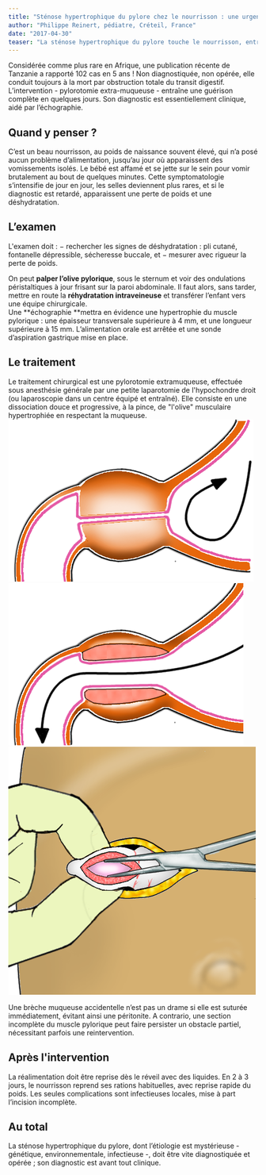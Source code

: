 ```yaml
---
title: "Sténose hypertrophique du pylore chez le nourrisson : une urgence vitale"
author: "Philippe Reinert, pédiatre, Créteil, France"
date: "2017-04-30"
teaser: "La sténose hypertrophique du pylore touche le nourrisson, entre 3 et 6 semaines. Sa fréquence est évaluée à 5/1000, avec une nette prédominance pour le garçon (4/1)."
---
```


Considérée comme plus rare en Afrique, une publication récente de Tanzanie a rapporté  102 cas en 5 ans !
Non diagnostiquée, non opérée, elle conduit toujours à la mort par obstruction totale du transit digestif.
L’intervention - pylorotomie extra-muqueuse - entraîne une guérison complète en quelques jours.
Son diagnostic est essentiellement clinique, aidé par l’échographie.

## Quand y penser ?
C’est un beau nourrisson, au poids de naissance souvent élevé, qui n’a posé aucun problème d’alimentation, jusqu’au jour où apparaissent des vomissements isolés. Le bébé est affamé et se jette sur le sein pour vomir brutalement au bout de quelques minutes.
Cette symptomatologie s’intensifie de jour en jour, les selles deviennent plus rares, et si le diagnostic est retardé, apparaissent une perte de poids et une déshydratation.

## L’examen 
L'examen doit : 
− rechercher les signes de déshydratation : pli cutané, fontanelle dépressible, sécheresse buccale, et 
− mesurer avec rigueur la perte de poids.

On peut **palper l’olive pylorique**, sous le sternum et voir des ondulations péristaltiques à jour frisant sur la paroi abdominale.
Il faut alors, sans tarder, mettre en route la **réhydratation intraveineuse** et transférer l’enfant vers une équipe chirurgicale.   
Une **échographie **mettra en évidence une hypertrophie du muscle pylorique : une épaisseur transversale supérieure à 4 mm, et une longueur supérieure à 15 mm.
L’alimentation orale est arrêtée et une sonde d’aspiration gastrique mise en place.

## Le traitement
Le traitement chirurgical est une pylorotomie extramuqueuse, effectuée sous anesthésie générale par une petite laparotomie de l'hypochondre droit (ou laparoscopie dans un centre équipé et entraîné). Elle consiste en une dissociation douce et  progressive, à la pince, de "l'olive" musculaire hypertrophiée en respectant la muqueuse. 
![](stenosehyperpylore1.png)
![](stenosehyperpylore2.png)
![](stenosehyperpylore3.png)

Une brèche muqueuse accidentelle n’est pas un drame si elle est suturée immédiatement, évitant ainsi une péritonite. A contrario, une section incomplète du muscle pylorique peut faire persister un obstacle partiel, nécessitant parfois une reintervention.

## Après l'intervention
La réalimentation doit être reprise dès le réveil avec des liquides.
En 2 à 3 jours, le nourrisson reprend ses rations habituelles, avec reprise rapide du poids.
Les seules complications sont infectieuses locales, mise à part l’incision incomplète.

## Au total
La sténose hypertrophique du pylore, dont l’étiologie est mystérieuse - génétique, environnementale, infectieuse -, doit être vite diagnostiquée et opérée ; son diagnostic est avant tout clinique.